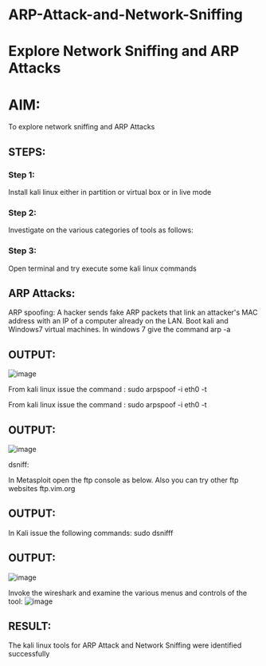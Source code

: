 # ARP-Attack-and-Network-Sniffing
# Explore Network Sniffing and ARP Attacks

# AIM:

To explore network sniffing and ARP Attacks

## STEPS:

### Step 1:

Install kali linux either in partition or virtual box or in live mode

### Step 2:

Investigate on the various categories of tools as follows:


### Step 3:
Open terminal and try execute some kali linux commands

## ARP Attacks:  
ARP spoofing: A hacker sends fake ARP packets that link an attacker's MAC address with an IP of a computer already on the LAN. 
Boot kali and Windows7 virtual machines.
In windows 7 give the command arp -a
## OUTPUT:

![image](https://github.com/srinivasanvaiyali/ARP-Attack-and-Network-Sniffing/assets/145117665/203c1f56-777c-4c71-99c0-9333be6820ff)

From kali linux issue the command : sudo arpspoof -i eth0 -t

From kali linux issue the command :
sudo arpspoof -i eth0 -t <target system> <gateway>
## OUTPUT:

![image](https://github.com/srinivasanvaiyali/ARP-Attack-and-Network-Sniffing/assets/145117665/82731454-40f1-405f-b3c0-927bd96ed669)



 dsniff:






In Metasploit open the ftp console as below. Also you can try other ftp websites ftp.vim.org
## OUTPUT:




In Kali issue the following commands:
sudo dsnifff
## OUTPUT:

![image](https://github.com/srinivasanvaiyali/ARP-Attack-and-Network-Sniffing/assets/145117665/43ff9de3-8f66-4902-9a93-19b08c5467d2)




Invoke the wireshark and examine the various menus  and controls of the tool:
![image](https://github.com/srinivasanvaiyali/ARP-Attack-and-Network-Sniffing/assets/145117665/dac782d1-6646-4abe-98a1-4f69847bd663)


## RESULT:
The kali linux tools for ARP Attack and Network Sniffing were identified successfully
